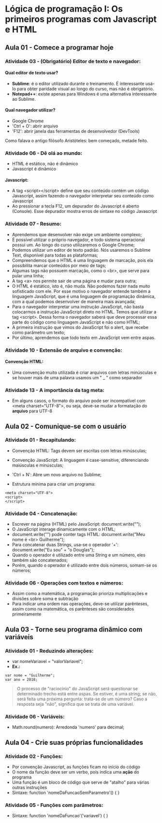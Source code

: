 # Lógica de programação I: Os primeiros programas com Javascript e HTML

## Aula 01 - Comece a programar hoje

### Atividade 03 - (Obrigatório) Editor de texto e navegador:

#### Qual editor de texto usar?

- **Sublime**: é o editor utilizado durante o treinamento. É interessante usá-lo para obter paridade visual ao longo do curso, mas não é obrigatório.
- **Notepad++**: existe apenas para Windows é uma alternativa interessante ao Sublime.

#### Qual navegador utilizar?

- Google Chrome
- 'Ctrl + O': abrir arquivo
- 'F12': abrir janela das ferramentas de desenvolvedor (DevTools)

Como falava o antigo filósofo Aristóteles: bem começado, metade feito.

### Atividade 06 - Dê olá ao mundo:

- HTML é estático, não é dinâmico
- Javascript é dinâmico

#### Javascript:

- A tag &lt;script&gt;&lt;/script&gt; define que seu conteúdo contém um código Javascript, assim fazendo o navegador interpretar seu conteúdo como Javascript
- Ao pressionar a tecla F12, um depurador do Javascript é aberto (Console). Esse depurador mostra erros de sintaxe no código Javascript

### Atividade 07 - Resumo:

- Aprendemos que desenvolver não exige um ambiente complexo;
- É possível utilizar o próprio navegador, e todo sistema operacional possui um. Ao longo do curso utilizaremos o Google Chrome;
- Podemos utilizar um editor de texto padrão. Nós usaremos o Sublime Text, disponível para todas as plataformas;
- Compreendemos que o HTML é uma linguagem de marcação, pois ela possibilita marcar conteúdos por meio de tags;
- Algumas tags não possuem marcação, como o &lt;br&gt;, que serve para pular uma linha;
- A tag &lt;a&gt; nos permite sair de uma página e mudar para outra;
- O HTML é estático, isto é, não muda. Não podemos fazer nada muito sofisticado com ele. Por esse motivo o navegador entende também a linguagem JavaScript, que é uma linguagem de programação dinâmica, com a qual podemos desenvolver de maneira mais avançada;
- Para o navegador interpretar uma instrução JavaScript, não basta colocarmos a instrução JavaScript direto no HTML. Temos que utilizar a tag &lt;script&gt;. Dessa forma o navegador saberá que deve processar essa parte do código como linguagem JavaScript e não como HTML;
- A primeira instrução que vimos do JavaScript foi o alert, que recebe como parâmetro um texto;
- Por último, aprendemos que todo texto em JavaScript vem entre aspas.

### Atividade 10 - Extensão de arquivo e convenção:

#### Convenção HTML:

- Uma convenção muito utilizada é criar arquivos com letras minúsculas e se houver mais de uma palavra usamos um " _ " como separador

### Atividade 13 - A importância da tag meta:

- Em alguns casos, o formato do arquivo pode ser incompatível com &lt;meta charset="UTF-8"&gt;, ou seja, deve-se mudar a formatação do **arquivo** para UTF-8


## Aula 02 - Comunique-se com o usuário

### Atividade 01 - Recapitulando:

- Convenção HTML: Tags devem ser escritas com letras minúsculas;
- Convenção JavaScript: A linguagem é case-sensitive, diferenciando maiúsculas e minúsculas;
- 'Ctrl + N': Abre um novo arquivo no Sublime;

- Estrutura mínima para criar um programa:
```
<meta charset="UTF-8">
<script>
</script>
```

### Atividade 04 - Concatenação:

- Escrever na página (HTML) pelo JavaScript: document.write("");
- O JavaScript interage dinamicamente com o HTML;
- document.write("") pode conter tags HTML: document.write("Meu nome é &lt;br&gt; Guilherme");
- Para concatenar duas Strings, usa-se o operador '+': document.write("Eu sou" + "o Douglas");
- Quando o operador é utilizado entre uma String e um número, eles também são concatenados;
- Porém, quando o operador é utilizado entre dois números, somam-se os números;

### Atividade 06 - Operações com textos e números:

- Assim como a matemática, a programação prioriza multiplicações e divisões sobre soma e subtração
- Para indicar uma ordem nas operações, deve-se utilizar parênteses, assim como na matemática, os parênteses são considerados primeiramente


## Aula 03 - Torne seu programa dinâmico com variáveis

### Atividade 01 - Reduzindo alterações:

- var nomeVariavel = "valorVariavel";
- **Ex.:**
```
var nome = "Guilherme";
var ano = 2018;
```

> O processo de "raciocínio" do JavaScript será questionar se determinado trecho está entre aspas. Se estiver, é uma string; se não, será feita uma próxima pergunta: trata-se de um número? Caso a resposta seja "não", significa que se trata de uma variável.

### Atividade 06 - Variáveis:

- Math.round(numero): Arredonda 'numero' para decimal;


## Aula 04 - Crie suas próprias funcionalidades

### Atividade 02 - Funções:

- Por convenção Javascript, as funções ficam no início do código
- O nome da função deve ser um verbo, pois indica uma **ação** do programa
- Uma função é um bloco de código que serve de "atalho" para várias outras instruções
- Sintaxe: function 'nomeDaFuncaoSemParametro'() { }

### Atividade 05 - Funções com parâmetros:

- Sintaxe: function 'nomeDaFuncao'('variavel') { }
